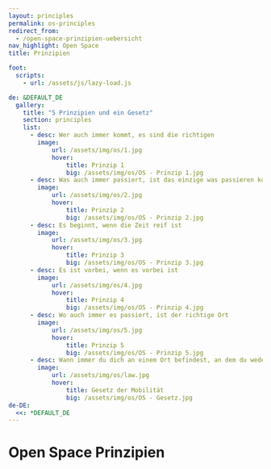 ```yaml
---
layout: principles
permalink: os-principles
redirect_from:
  - /open-space-prinzipien-uebersicht
nav_highlight: Open Space
title: Prinzipien

foot:
  scripts:
    - url: /assets/js/lazy-load.js

de: &DEFAULT_DE
  gallery:
    title: "5 Prinzipien und ein Gesetz"
    section: principles
    list:
      - desc: Wer auch immer kommt, es sind die richtigen
        image:
            url: /assets/img/os/1.jpg
            hover:
                title: Prinzip 1
                big: /assets/img/os/OS - Prinzip 1.jpg
      - desc: Was auch immer passiert, ist das einzige was passieren konnte
        image: 
            url: /assets/img/os/2.jpg
            hover:
                title: Prinzip 2
                big: /assets/img/os/OS - Prinzip 2.jpg
      - desc: Es beginnt, wenn die Zeit reif ist
        image: 
            url: /assets/img/os/3.jpg
            hover:
                title: Prinzip 3
                big: /assets/img/os/OS - Prinzip 3.jpg
      - desc: Es ist vorbei, wenn es vorbei ist
        image: 
            url: /assets/img/os/4.jpg
            hover:
                title: Prinzip 4
                big: /assets/img/os/OS - Prinzip 4.jpg
      - desc: Wo auch immer es passiert, ist der richtige Ort
        image: 
            url: /assets/img/os/5.jpg
            hover:
                title: Prinzip 5
                big: /assets/img/os/OS - Prinzip 5.jpg
      - desc: Wann immer du dich an einem Ort befindest, an dem du weder lernst noch etwas beitragen kannst, bewege dich dorthin, wo du das kannst
        image: 
            url: /assets/img/os/law.jpg
            hover:
                title: Gesetz der Mobilität
                big: /assets/img/os/OS - Gesetz.jpg
de-DE:
  <<: *DEFAULT_DE
---
```

# Open Space Prinzipien

